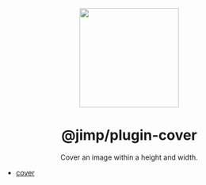 <div align="center">
  <img width="200" height="200"
    src="https://s3.amazonaws.com/pix.iemoji.com/images/emoji/apple/ios-11/256/crayon.png">
  <h1>@jimp/plugin-cover</h1>
  <p>Cover an image within a height and width.</p>
</div>

- [cover](http://jimp-dev.github.io/jimp/api/jimp/classes/jimp#cover)
